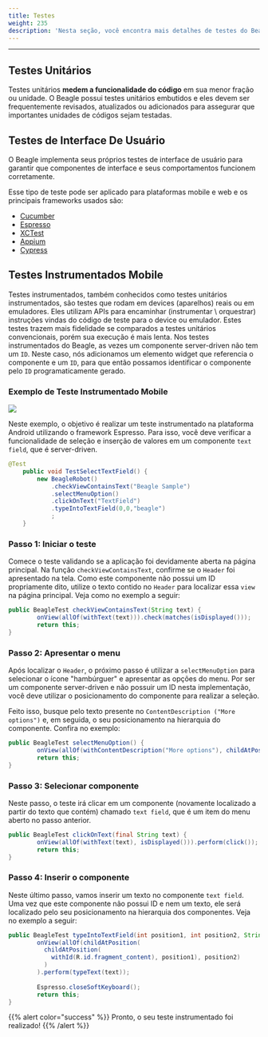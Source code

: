```yaml
---
title: Testes
weight: 235
description: 'Nesta seção, você encontra mais detalhes de testes do Beagle e de testes em aplicações com o Beagle.'
---
```


---

## Testes Unitários

Testes unitários **medem a funcionalidade do código** em sua menor fração ou unidade. O Beagle possui testes unitários embutidos e eles devem ser frequentemente revisados, atualizados ou adicionados para assegurar que importantes unidades de códigos sejam testadas.

## Testes de Interface De Usuário

O Beagle implementa seus próprios testes de interface de usuário para garantir que componentes de interface e seus comportamentos funcionem corretamente. 

Esse tipo de teste pode ser aplicado para plataformas mobile e web e os principais frameworks usados são:
- [Cucumber](https://cucumber.io/)
- [Espresso](https://developer.android.com/training/testing/espresso)
- [XCTest](https://developer.apple.com/documentation/xctest)
- [Appium](http://appium.io/)
- [Cypress](https://www.cypress.io/)

## Testes Instrumentados Mobile

Testes instrumentados, também conhecidos como testes unitários instrumentados, são testes que rodam em devices (aparelhos) reais ou em emuladores. Eles utilizam APIs para encaminhar (instrumentar \ orquestrar) instruções vindas do código de teste para o device ou emulador. Estes testes trazem mais fidelidade se comparados a testes unitários convencionais, porém sua execução é mais lenta. Nos testes instrumentados do Beagle, as vezes um componente server-driven não tem um `ID`. Neste caso, nós adicionamos um elemento widget que referencia o componente e um `ID`, para que então possamos identificar o componente pelo `ID` programaticamente gerado.

### Exemplo de Teste Instrumentado Mobile

![](/gif-teste.gif)

Neste exemplo, o objetivo é realizar um teste instrumentado na plataforma Android utilizando o framework Espresso. Para isso, você deve verificar a funcionalidade de seleção e inserção de valores em um componente `text field`, que é server-driven. 

```java
@Test
    public void TestSelectTextField() {
        new BeagleRobot()
            .checkViewContainsText("Beagle Sample")
            .selectMenuOption()
            .clickOnText("TextField")
            .typeIntoTextField(0,0,"beagle")
            ;
    }
```

### Passo 1: Iniciar o teste

Comece o teste validando se a aplicação foi devidamente aberta na página principal. Na função `checkViewContainsText`, confirme se o  `Header` foi apresentado na tela. 
Como este componente não possui um ID propriamente dito, utilize o texto contido no `Header` para localizar essa `view` na página principal. Veja como no exemplo a seguir: 

```java
public BeagleTest checkViewContainsText(String text) {
        onView(allOf(withText(text))).check(matches(isDisplayed()));
        return this;
}
```

### Passo 2: Apresentar o menu

Após localizar o `Header`, o próximo passo é utilizar a `selectMenuOption` para selecionar o ícone "hambúrguer" e apresentar as opções do menu. Por ser um componente server-driven e não possuir um ID nesta implementação, você deve utilizar o posicionamento do componente para realizar a seleção. 

Feito isso, busque pelo texto presente no `ContentDescription ("More options")` e, em seguida, o seu posicionamento na hierarquia do componente. Confira no exemplo: 

```java
public BeagleTest selectMenuOption() {
        onView(allOf(withContentDescription("More options"), childAtPosition(childAtPosition(withId(R.id.action_bar), 1), 0))).perform(click());
        return this;
}
```

### Passo 3: Selecionar componente

Neste passo, o teste irá clicar em um componente \(novamente localizado a partir do texto que contém\) chamado `text field`, que é um item do menu aberto no passo anterior.

```java
public BeagleTest clickOnText(final String text) {
        onView(allOf(withText(text), isDisplayed())).perform(click());
        return this;
}
```

### Passo 4: Inserir o componente

Neste último passo, vamos inserir um texto no componente `text field`. Uma vez que este componente não possui ID e nem um texto, ele será localizado pelo seu posicionamento na hierarquia dos componentes. Veja no exemplo a seguir: 

```java
public BeagleTest typeIntoTextField(int position1, int position2, String text) {
        onView(allOf(childAtPosition(
          childAtPosition(
            withId(R.id.fragment_content), position1), position2)
          )
        ).perform(typeText(text));
                
        Espresso.closeSoftKeyboard();
        return this;
}
```

{{% alert color="success" %}}
Pronto, o seu teste instrumentado foi realizado!
{{% /alert %}}

